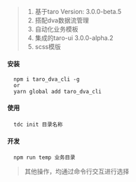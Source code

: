 ####
> 1. 基于taro Version: 3.0.0-beta.5
> 2. 搭配dva数据流管理
> 3. 自动化业务模板
> 4. 集成的taro-ui 3.0.0-alpha.2
> 5. scss模版
#### 安装
```
  npm i taro_dva_cli -g
  or
  yarn global add taro_dva_cli
```
#### 使用
```
  tdc init 目录名称
```
#### 开发
```
  npm run temp 业务目录
```
> 其他操作，均通过命令行交互进行选择
